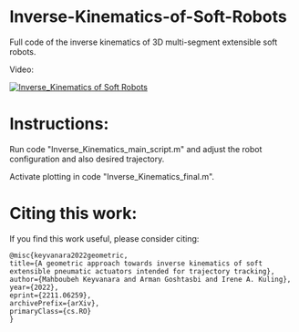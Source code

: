 # Inverse-Kinematics-of-Soft-Robots

Full code of the inverse kinematics of 3D multi-segment extensible soft robots.

Video: 

[![Inverse_Kinematics of Soft Robots](https://img.youtube.com/vi/Tl1P8RlE88A/0.jpg)](https://www.youtube.com/watch?v=Tl1P8RlE88A)


# Instructions: 
Run code "Inverse_Kinematics_main_script.m" and adjust the robot configuration and also desired trajectory. 

Activate plotting in code "Inverse_Kinematics_final.m".


# Citing this work:
If you find this work useful, please consider citing: 


```
@misc{keyvanara2022geometric,
title={A geometric approach towards inverse kinematics of soft extensible pneumatic actuators intended for trajectory tracking}, 
author={Mahboubeh Keyvanara and Arman Goshtasbi and Irene A. Kuling},
year={2022},
eprint={2211.06259},
archivePrefix={arXiv},
primaryClass={cs.RO}
}
```

